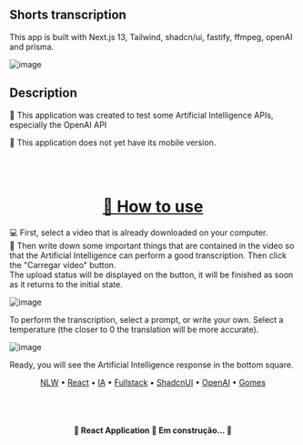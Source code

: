 ## Shorts transcription

This app is built with Next.js 13, Tailwind, shadcn/ui, fastify, ffmpeg, openAI and prisma.

![image](https://github.com/GgvGomes/nlw_AI_mastery/assets/80273727/dfd08c1a-5476-4471-8f49-f8d39685668a)


## Description

<p>🚀 This application was created to test some Artificial Intelligence APIs, especially the OpenAI API<p>
<p>📱 This application does not yet have its mobile version.<p>
<br/><br/>

<h1 align="center">
    <a href="https://pt-br.reactjs.org/">🔗 How to use</a>
</h1>

💻 First, select a video that is already downloaded on your computer. <br/>
🧾 Then write down some important things that are contained in the video so that the Artificial Intelligence can perform a good transcription. Then click the "Carregar vídeo" button. <br/>
The upload status will be displayed on the button, it will be finished as soon as it returns to the initial state. <br/>


![image](https://github.com/GgvGomes/nlw_AI_mastery/assets/80273727/39f4c029-e0c2-47f0-aff4-b955e32592e0)


To perform the transcription, select a prompt, or write your own. Select a temperature (the closer to 0 the translation will be more accurate).


![image](https://github.com/GgvGomes/nlw_AI_mastery/assets/80273727/56f07015-bfb9-44d3-bc6f-1e2f159e97fa)


Ready, you will see the Artificial Intelligence response in the bottom square.


<p align="center">
 <a href="#objetivo">NLW</a> •
 <a href="#roadmap">React</a> • 
 <a href="#tecnologias">IA</a> • 
 <a href="#contribuicao">Fullstack</a> • 
 <a href="#licenc-a">ShadcnUI</a> • 
 <a href="#licenc-a">OpenAI</a> • 
 <a href="#autor">Gomes</a>
</p>

<br/><br/>
<h4 align="center"> 
	🚧  React Application 🚀 Em construção...  🚧
</h4>
